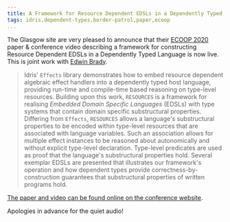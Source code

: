 ```yaml
---
title: A Framework for Resource Dependent EDSLs in a Dependently Typed Language
tags: idris,dependent-types,border-patrol,paper,ecoop
...
```


The Glasgow site are very pleased to announce that their [ECOOP 2020](https://conf.researchr.org/home/ecoop-2020/) paper & conference video describing a framework
for constructing Resource Dependent EDSLs in a Dependently Typed
Language is now live.
This is joint work with [Edwin Brady](https://twitter.com/edwinbrady).

> Idris' `Effects` library demonstrates how to embed resource
> dependent algebraic effect handlers into a dependently typed host
> language, providing run-time and compile-time based reasoning on
> type-level resources.  Building upon this work, `RESOURCES` is a
> framework for realising *Embedded Domain Specific Languages* (EDSLs)
> with type systems that contain domain specific substructural
> properties.  Differing from `Effects`, `RESOURCES` allows a
> language's substructural properties to be encoded within type-level
> resources that are associated with language variables.  Such an
> association allows for multiple effect instances to be reasoned
> about autonomically and without explicit type-level declaration.
> Type-level predicates are used as proof that the language's
> substructural properties hold.  Several exemplar EDSLs are presented
> that illustrates our framework's operation and how dependent types
> provide correctness-by-construction guarantees that substructural
> properties of written programs hold.


[The paper and video can be found online on the conference website](https://2020.ecoop.org/details/ecoop-2020-papers/20/A-Framework-for-Resource-Dependent-EDSLs-in-a-Dependently-Typed-Language).

Apologies in advance for the quiet audio!
